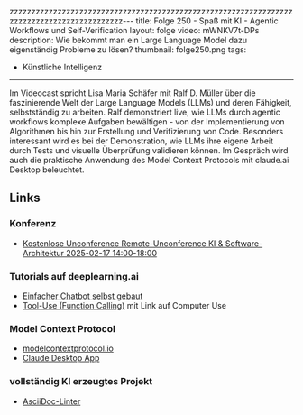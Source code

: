 zzzzzzzzzzzzzzzzzzzzzzzzzzzzzzzzzzzzzzzzzzzzzzzzzzzzzzzzzzzzzzzzzzzzzzzzzzzzzzzzzzzzzzzzzzz---
title: Folge 250 - Spaß mit KI - Agentic Workflows und Self-Verification
layout: folge
video: mWNKV7t-DPs
description: Wie bekommt man ein Large Language Model dazu eigenständig Probleme zu lösen?
thumbnail: folge250.png
tags:
- Künstliche Intelligenz

---

Im Videocast spricht Lisa Maria Schäfer mit Ralf D. Müller über die faszinierende Welt der Large Language Models (LLMs) und deren Fähigkeit, selbstständig zu arbeiten.
Ralf demonstriert live, wie LLMs durch agentic workflows komplexe Aufgaben bewältigen - von der Implementierung von Algorithmen bis hin zur Erstellung und Verifizierung von Code.
Besonders interessant wird es bei der Demonstration, wie LLMs ihre eigene Arbeit durch Tests und visuelle Überprüfung validieren können.
Im Gespräch wird auch die praktische Anwendung des Model Context Protocols mit claude.ai Desktop beleuchtet.

## Links

### Konferenz

- [Kostenlose Unconference Remote-Unconference KI & Software-Architektur 2025-02-17 14:00-18:00](https://zoom.us/meeting/register/9Mnh0yNJS8q5vcc7chVAZQ#/registration)

### Tutorials auf deeplearning.ai

- [Einfacher Chatbot selbst gebaut](https://learn.deeplearning.ai/courses/chatgpt-prompt-eng/lesson/jtmdv/chatbot)
- [Tool-Use (Function Calling)](https://learn.deeplearning.ai/courses/building-toward-computer-use-with-anthropic/lesson/mshe8/tool-use) mit Link auf Computer Use 

### Model Context Protocol

- [modelcontextprotocol.io](https://modelcontextprotocol.io/introduction)
- [Claude Desktop App](https://claude.ai/download)

### vollständig KI erzeugtes Projekt 

- [AsciiDoc-Linter](https://doctoolchain.org/asciidoc-linter/arc42/index.html)

